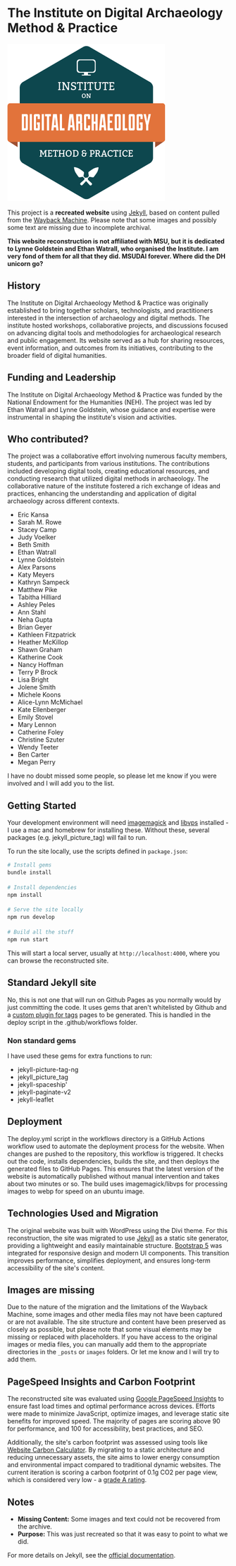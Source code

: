 # The Institute on Digital Archaeology Method &amp; Practice

![MSU Digital Archaeology Institute Logo](/images/logos/InstituteDigitalArch-Logo-35.png)

This project is a **recreated website** using [Jekyll](https://jekyllrb.com/), based on content pulled from the [Wayback Machine](https://archive.org/web/). Please note that some images and possibly some text are missing due to incomplete archival.

**This website reconstruction is not affiliated with MSU, but it is dedicated to Lynne Goldstein and Ethan Watrall, who organised the Institute. I am very fond of them for all that they did. MSUDAI forever. Where did the DH unicorn go?**

## History

The Institute on Digital Archaeology Method & Practice was originally established to bring together scholars, technologists, and practitioners interested in the intersection of archaeology and digital methods. The institute hosted workshops, collaborative projects, and discussions focused on advancing digital tools and methodologies for archaeological research and public engagement. Its website served as a hub for sharing resources, event information, and outcomes from its initiatives, contributing to the broader field of digital humanities.

## Funding and Leadership

The Institute on Digital Archaeology Method & Practice was funded by the National Endowment for the Humanities (NEH). The project was led by Ethan Watrall and Lynne Goldstein, whose guidance and expertise were instrumental in shaping the institute's vision and activities.

## Who contributed?
The project was a collaborative effort involving numerous faculty members, students, and participants from various institutions.
The contributions included developing digital tools, creating educational resources, and conducting research that utilized digital methods in archaeology. The collaborative nature of the institute fostered a rich exchange of ideas and practices, enhancing the understanding and application of digital archaeology across different contexts.

* Eric Kansa
* Sarah M. Rowe
* Stacey Camp
* Judy Voelker
* Beth Smith
* Ethan Watrall
* Lynne Goldstein
* Alex Parsons
* Katy Meyers
* Kathryn Sampeck
* Matthew Pike
* Tabitha Hilliard 
* Ashley Peles
* Ann Stahl
* Neha Gupta
* Brian Geyer
* Kathleen Fitzpatrick
* Heather McKillop
* Shawn Graham
* Katherine Cook
* Nancy Hoffman
* Terry P Brock
* Lisa Bright 
* Jolene Smith
* Michele Koons
* Alice-Lynn McMichael
* Kate Ellenberger
* Emily Stovel
* Mary Lennon
* Catherine Foley
* Christine Szuter
* Wendy Teeter
* Ben Carter
* Megan Perry

I have no doubt missed some people, so please let me know if you were involved and I will add you to the list.

## Getting Started

Your development environment will need [imagemagick](https://imagemagick.org/index.php) and [libvps](https://www.libvips.org/install.html) installed - I use a mac and homebrew for installing these. Without these, several packages (e.g. jekyll_picture_tag) will fail to run. 

To run the site locally, use the scripts defined in `package.json`:

```bash
# Install gems
bundle install 

# Install dependencies
npm install

# Serve the site locally
npm run develop

# Build all the stuff
npm run start
```

This will start a local server, usually at `http://localhost:4000`, where you can browse the reconstructed site.

## Standard Jekyll site

No, this is not one that will run on Github Pages as you normally would by just committing the code. It uses gems that aren't whitelisted by Github and a [custom plugin for tags](_plugins/tags_generator.rb) pages to be generated. This is handled in the deploy script in the .github/workflows folder.

### Non standard gems 

I have used these gems for extra functions to run: 

* jekyll-picture-tag-ng
* jekyll_picture_tag
* jekyll-spaceship'
* jekyll-paginate-v2
* jekyll-leaflet

## Deployment

The deploy.yml script in the workflows directory is a GitHub Actions workflow used to automate the deployment process for the website. When changes are pushed to the repository, this workflow is triggered. It  checks out the code, installs dependencies, builds the site, and then deploys the generated files to GitHub Pages. This ensures that the latest version of the website is automatically published without manual intervention and takes about two minutes or so. The build uses imagemagick/libvps for processing images to webp for speed on an ubuntu image. 


## Technologies Used and Migration

The original website was built with WordPress using the Divi theme. For this reconstruction, the site was migrated to use [Jekyll](https://jekyllrb.com/) as a static site generator, providing a lightweight and easily maintainable structure. [Bootstrap 5](https://getbootstrap.com/) was integrated for responsive design and modern UI components. This transition improves performance, simplifies deployment, and ensures long-term accessibility of the site's content.

## Images are missing
Due to the nature of the migration and the limitations of the Wayback Machine, some images and other media files may not have been captured or are not available. The site structure and content have been preserved as closely as possible, but please note that some visual elements may be missing or replaced with placeholders. If you have access to the original images or media files, you can manually add them to the appropriate directories in the `_posts` or `images` folders. Or let me know and I will try to add them.

## PageSpeed Insights and Carbon Footprint

The reconstructed site was evaluated using [Google PageSpeed Insights](https://pagespeed.web.dev/) to ensure fast load times and optimal performance across devices. Efforts were made to minimize JavaScript, optimize images, and leverage static site benefits for improved speed. The majority of pages are scoring above 90 for performance, and 100 for accessibility, best practices, and SEO.

Additionally, the site's carbon footprint was assessed using tools like [Website Carbon Calculator](https://www.websitecarbon.com/). By migrating to a static architecture and reducing unnecessary assets, the site aims to lower energy consumption and environmental impact compared to traditional dynamic websites. The current iteration is scoring a carbon footprint of 0.1g CO2 per page view, which is considered very low - a [grade A rating](https://www.websitecarbon.com/website/msudai-museologi-st/).

## Notes

- **Missing Content:** Some images and text could not be recovered from the archive.
- **Purpose:** This was just recreated so that it was easy to point to what we did. 

For more details on Jekyll, see the [official documentation](https://jekyllrb.com/docs/).
